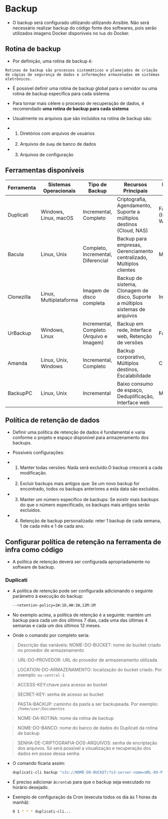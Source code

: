 # Backup 
- O backup será configurado utilizando utilizando Ansible. Não será necessário realizar backup do código fonte dos softwares, pois serão utilizados imagens Docker disponíveis no `hub` do Docker.


## Rotina de backup
- Por definição, uma rotina de backup é:
```
Rotinas de backup são processos sistemáticos e planejados de criação de cópias de segurança de dados e informações armazenadas em sistemas eletrônicos. 
```

- É possível definir uma rotina de backup global para o servidor ou uma rotina de backup específica para cada sistema.
- Para tornar mais célere o processo de recuperação de dados, é recomendado **uma rotina de backup para cada sistema**

- Usualmente os arquivos que são incluídos na rotina de backup são:
- 1) Diretórios com arquivos de usuários
- 2) Arquivos de `dump` de banco de dados
- 3) Arquivos de configuração

## Ferramentas disponíveis


| Ferramenta | Sistemas Operacionais | Tipo de Backup | Recursos Principais | Facilidade de Uso | Licença |
|------------|----------------------|----------------|---------------------|-------------------|---------|
| Duplicati | Windows, Linux, macOS | Incremental, Completo | Criptografia, Agendamento, Suporte a múltiplos destinos (Cloud, NAS) | Fácil (Interface Web) | LGPL |
| Bacula | Linux, Unix | Completo, Incremental, Diferencial | Backup para empresas, Gerenciamento centralizado, Múltiplos clientes | Moderada | AGPL |
| Clonezilla | Linux, Multiplataforma | Imagem de disco completa | Backup de sistema, Clonagem de disco, Suporte a múltiplos sistemas de arquivos | Intermediária | GPL |
| UrBackup | Windows, Linux | Incremental, Completo (Arquivo e Imagem) | Backup em rede, Interface web, Retenção de versões | Fácil | GPL |
| Amanda | Linux, Unix, Windows | Incremental, Completo | Backup corporativo, Múltiplos destinos, Escalabilidade | Complexa | BSD |
| BackupPC | Linux, Unix | Incremental | Baixo consumo de espaço, Deduplificação, Interface web | Moderada | GPL |



## Política de retenção de dados
- Definir uma política de retenção de dados é fundamental e varia conforme o projeto e espaço disponível para armazenamento dos backups.

- Possíveis configurações:
- 1) Manter todas versões: Nada será excluído.O backup crescerá a cada modificação.
- 2) Excluir backups mais antigos que: Se um novo backup for encontrado, todos os backups anteriores a esta data são excluídos.
- 3) Manter um número específico de backups: Se existir mais backups do que o número especificado, os backups mais antigos serão excluídos.
- 4) Retenção de backup personalizada: reter 1 backup de cada semana, 1 de cada mês e 1 de cada ano.    


## Configurar política de retenção na ferramenta de infra como código
- A política de retenção deverá ser configurada apropriadamente no software de backup.

### Duplicati
- A política de retenção pode ser configurada adicionando o seguinte parâmetro à execução do backup:
    ```bash
    --retention-policy=1W:1D,4W:1W,12M:1M
    ```
- No exemplo acima, a política de retenção é a seguinte: mantém um backup para cada um dos últimos 7 dias, cada uma das últimas 4 semanas e cada um dos últimos 12 meses.


- Onde o comando por completo seria:
> Descrição das variáveis:
> NOME-DO-BUCKET: nome do bucket criado no provedor de armazenamento

> URL-DO-PROVEDOR: URL do provedor de armazenamento utilizada

> LOCATION-DO-ARMAZENAMENTO: localização do bucket criado. Por exemplo: `eu-central-1`

>ACCESS-KEY:chave para acesso ao bucket

>SECRET-KEY: senha de acesso ao bucket

>PASTA-BACKUP: caminho da pasta a ser backupeada. Por exemplo: `/home/user/Documentos`

>NOME-DA-ROTINA: nome da rotina de backup

>NOME-DO-BANCO: nome do banco de dados do Duplicati da rotina de backup

>SENHA-DE-CRIPTOGRAFIA-DOS-ARQUIVOS: senha de encriptação dos arquivos. Só será possível a visualização e recuperação dos dados em posse dessa senha.  

- O comando ficaria assim:
    ```bash
    duplicati-cli backup "s3s://NOME-DO-BUCKET/?s3-server-name=URL-DO-PROVEDOR&s3-location-constraint=LOCATION-DO-ARMAZENAMENTO&s3-storage-class=&s3-client=aws&auth-username=ACCESS-KEY&auth-password=SECRET-KEY" "/PASTA-BACKUP" --backup-name=NOME-DA-ROTINA --dbpath=/data/Duplicati/NOME-DO-BANCO.sqlite --encryption-module=aes --compression-module=zip --dblock-size=50mb --passphrase=SENHA-DE-CRIPTOGRAFIA-DOS-ARQUIVOS --retention-policy=1W:1D,4W:1W,12M:1M --disable-module=console-password-input
    ```

- É preciso adicionar à`crontab` para que o backup seja executado no horário desejado.
- Exemplo de configuração da Cron (executa todos os dia às 1 horas da manhã):
    ```bash
    0 1 * * * duplicati-cli...
    ```